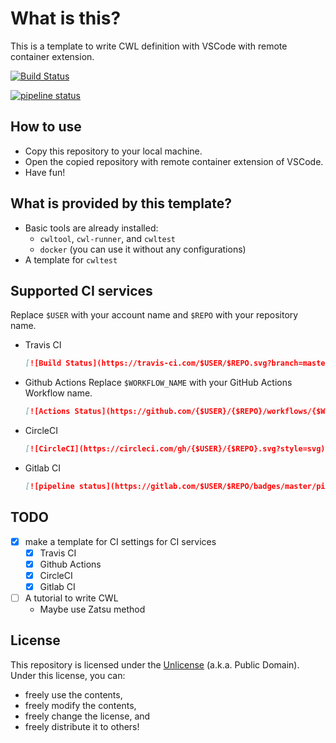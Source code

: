 # What is this?
This is a template to write CWL definition with VSCode with remote container extension.

[![Build Status](https://travis-ci.com/tom-tan/cwl-for-remote-container-template.svg?branch=master)](https://travis-ci.com/tom-tan/cwl-for-remote-container-template)

[![pipeline status](https://gitlab.com/tom-tan/cwl-for-remote-container-template/badges/master/pipeline.svg)](https://gitlab.com/tom-tan/cwl-for-remote-container-template/commits/master)

## How to use
- Copy this repository to your local machine.
- Open the copied repository with remote container extension of VSCode.
- Have fun!

## What is provided by this template?
- Basic tools are already installed:
  - `cwltool`, `cwl-runner`, and `cwltest`
  - `docker` (you can use it without any configurations)
- A template for `cwltest`

## Supported CI services
Replace `$USER` with your account name and `$REPO` with your repository name.
- Travis CI
  ```markdown
  [![Build Status](https://travis-ci.com/$USER/$REPO.svg?branch=master)](https://travis-ci.com/$USER/$REPO)
  ```
- Github Actions
  Replace `$WORKFLOW_NAME` with your GitHub Actions Workflow name.
  ```markdown
  [![Actions Status](https://github.com/{$USER}/{$REPO}/workflows/{$WORKFLOW_NAME}/badge.svg)](https://github.com/{$USER}/{$REPO}/actions)
  ```
- CircleCI
  ```markdown
  [![CircleCI](https://circleci.com/gh/{$USER}/{$REPO}.svg?style=svg)](https://circleci.com/gh/{$USER}/{$REPO})
  ```
- Gitlab CI
  ```markdown
  [![pipeline status](https://gitlab.com/$USER/$REPO/badges/master/pipeline.svg)](https://gitlab.com/$USER/$REPO/commits/master)
  ```

## TODO
- [x] make a template for CI settings for CI services
  - [x] Travis CI
  - [x] Github Actions
  - [x] CircleCI
  - [x] Gitlab CI
- [ ] A tutorial to write CWL
  - Maybe use Zatsu method

## License
This repository is licensed under the [Unlicense](LICENSE) (a.k.a. Public Domain).
Under this license, you can:
- freely use the contents,
- freely modify the contents,
- freely change the license, and
- freely distribute it to others!
